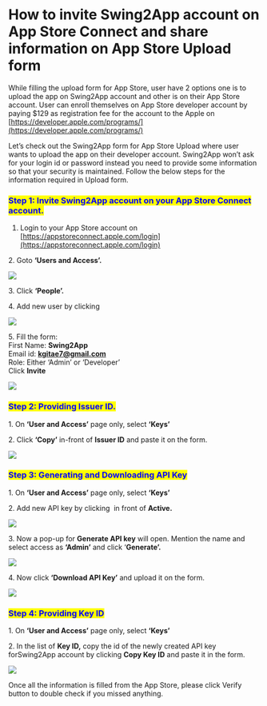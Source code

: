 # How to invite Swing2App account on App Store Connect and share information on App Store Upload form

While filling the upload form for App Store, user have 2 options one is to upload the app on Swing2App account and other is on their App Store account.  User can enroll themselves on App Store developer account by paying $129 as registration fee for the account to the Apple on [https://developer.apple.com/programs/](https://developer.apple.com/programs/)

Let’s check out the Swing2App form for App Store Upload where user wants to upload the app on their developer account. Swing2App won’t ask for your login id or password instead you need to provide some information so that your security is maintained.  Follow the below steps for the information required in Upload form.

### <mark style="color:blue;">**Step 1: Invite Swing2App account on your App Store Connect account.**</mark>

1. Login to your App Store account on [https://appstoreconnect.apple.com/login](https://appstoreconnect.apple.com/login)

&#x20; 2\. Goto **‘Users and Access’.**

![](https://support.swing2app.com/wp-content/uploads/2020/09/app1.png)

&#x20; 3\. Click **‘People’.**

&#x20; 4\. Add new user by clicking <img src="https://support.swing2app.com/wp-content/uploads/2020/09/Screenshot-2020-09-03-at-7.13.23-PM.png" alt="" data-size="line">

![](https://support.swing2app.com/wp-content/uploads/2020/09/app2-1.png)

&#x20; 5\. Fill the form:\
&#x20;     First Name: **Swing2App**\
&#x20;     Email id: **kgitae7@gmail.com**\
&#x20;     Role: Either ‘Admin’ or ‘Developer’\
&#x20;     Click **Invite**

![](https://support.swing2app.com/wp-content/uploads/2020/09/app3.png)

### <mark style="color:blue;">**Step 2: Providing Issuer ID.**</mark>

&#x20; 1\. On **‘User and Access’** page only, select **‘Keys’**

&#x20; 2\. Click **‘Copy’** in-front of **Issuer ID** and paste it on the form.

![](https://support.swing2app.com/wp-content/uploads/2020/09/app4.png)

### <mark style="color:blue;">**Step 3: Generating and Downloading API Key**</mark>&#x20;

&#x20; 1\. On **‘User and Access’** page only, select **‘Keys’**

&#x20; 2\. Add new API key by clicking <img src="https://support.swing2app.com/wp-content/uploads/2020/09/Screenshot-2020-09-03-at-7.13.23-PM.png" alt="" data-size="line">  in front of **Active.**

![](https://support.swing2app.com/wp-content/uploads/2020/09/app7.png)

&#x20; 3\. Now a pop-up for **Generate API key** will open. Mention the name and select access as **‘Admin’**    and click ‘**Generate’.**

![](https://support.swing2app.com/wp-content/uploads/2020/09/app5.png)

&#x20; 4\. Now click **‘Download API Key’** and upload it on the form.

![](https://support.swing2app.com/wp-content/uploads/2020/09/app6.png)

### <mark style="color:blue;">**Step 4: Providing Key ID**</mark>&#x20;

&#x20; 1\. On **‘User and Access’** page only, select **‘Keys’**

&#x20; 2\. In the list of **Key ID,** copy the id of the newly created API key forSwing2App account by clicking **Copy Key ID** and paste it in the form.

![](https://support.swing2app.com/wp-content/uploads/2020/09/app8.png)

Once all the information is filled from the App Store, please click Verify button to double check if you missed anything.
